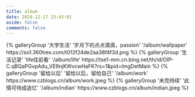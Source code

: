 ```yaml
---
title: album
date: 2024-12-17 23:43:01
aside: false
comments: false
---
```

<div class="gallery-group-main">
{% galleryGroup '大学生活' '岁月下的点点滴滴，passion' '/album/wallpaper' https://so1.360tres.com/t012f24de2aa38f4f3d.png %}
{% galleryGroup '生活记录' 'life往前看' '/album/life' https://tse1-mm.cn.bing.net/th/id/OIP-C.qBQaPGvpAdu_VE9njKWvcwHaFK?rs=1&pid=ImgDetMain %}
{% galleryGroup '留给以后' '留给以后，留给自己' '/album/work' https://www.czblogs.cn/album/work.jpeg %}
{% galleryGroup '未完待续' '此情可待成追忆' '/album/indian' https://www.czblogs.cn/album/indian.jpeg %}
</div>

